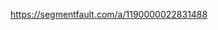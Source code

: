 <!--
 * @Description: 
 * @Author: alysalu(alysalu@tencent.com)
 * @Date: 2022-04-14 10:34:38
 * @LastEditors: alysalu(alysalu@tencent.com)
-->
https://segmentfault.com/a/1190000022831488